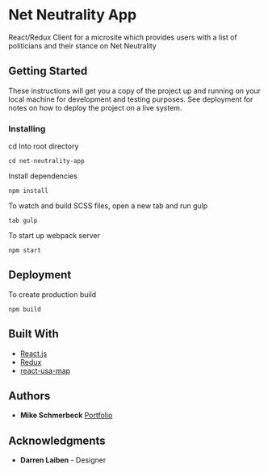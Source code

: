 # Net Neutrality App

React/Redux Client for a microsite which provides users with a list of politicians and their stance on Net Neutrality

## Getting Started

These instructions will get you a copy of the project up and running on your local machine for development and testing purposes. See deployment for notes on how to deploy the project on a live system.


### Installing

cd Into root directory

```
cd net-neutrality-app
```

Install dependencies

```
npm install
```

To watch and build SCSS files, open a new tab and run gulp

```
tab gulp
```

To start up webpack server
```
npm start
```

## Deployment

To create production build

```
npm build
```

## Built With

* [React.js](https://reactjs.org/redux)
* [Redux](https://redux.js.org/)
* [react-usa-map](https://www.npmjs.com/package/react-usa-map)

## Authors

* **Mike Schmerbeck** [Portfolio](https://www.mikeschmerbeck.com)

## Acknowledgments

* **Darren Laiben** - Designer
